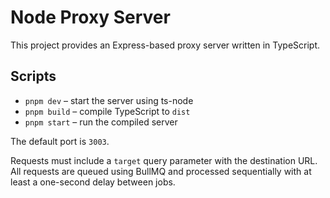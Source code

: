 # Node Proxy Server

This project provides an Express-based proxy server written in TypeScript.

## Scripts

- `pnpm dev` – start the server using ts-node
- `pnpm build` – compile TypeScript to `dist`
- `pnpm start` – run the compiled server

The default port is `3003`.

Requests must include a `target` query parameter with the destination URL. All requests are queued using BullMQ and processed sequentially with at least a one-second delay between jobs.
